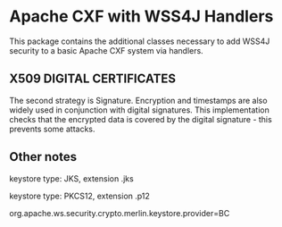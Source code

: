 Apache CXF with WSS4J Handlers
==============================

This package contains the additional classes necessary to add WSS4J security to
a basic Apache CXF system via handlers.

X509 DIGITAL CERTIFICATES
-------------------------

The second strategy is Signature. Encryption and timestamps are also widely used in
conjunction with digital signatures. This implementation checks that the encrypted data
is covered by the digital signature - this prevents some attacks.

Other notes
-----------

keystore type: JKS, extension .jks

keystore type: PKCS12, extension .p12

org.apache.ws.security.crypto.merlin.keystore.provider=BC
